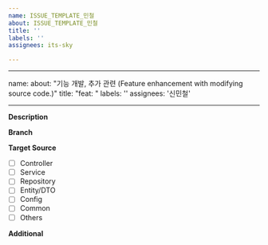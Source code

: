 ```yaml
---
name: ISSUE_TEMPLATE_민철
about: ISSUE_TEMPLATE_민철
title: ''
labels: ''
assignees: its-sky

---
```


---
name: 
about: "기능 개발, 추가 관련 (Feature enhancement with modifying source code.)"
title: "feat: "
labels: ''
assignees: '신민철'

---

**Description**
<!---- 변경 대상 설명 작성 -->

**Branch**
<!---- 작업 브랜치 명 작성 -->

**Target Source**
- [ ] Controller
- [ ] Service
- [ ] Repository
- [ ] Entity/DTO
- [ ] Config
- [ ] Common
- [ ] Others

**Additional**
<!---- 세부/부연 설명 -->
